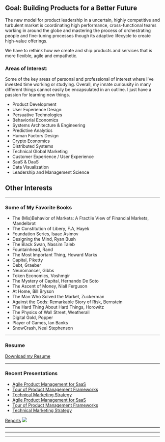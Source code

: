 ## Goal: Building Products for a Better Future

The new model for product leadership in a uncertain, highly competitive and turbulent market is coordinating high performance, cross-functional teams working in around the globe and mastering the process of orchestrating people and fine-tuning processes though its adaptive lifecycle to create high-value offerings. 

We have to rethink how we create and ship products and services that is more flexible, agile and empathetic.

### Areas of Interest:
Some of the key areas of personal and professional of interest where I've invested time working or studying. Overall, my innate curiousity in many different things cannot easily be encapsulated in an outline. I just have a passion for learning new things.

* Product Development
* User Experience Design
* Persuative Technologies
* Behaviorial Economics
* Systems Architecture & Engineering
* Predictive Analytics
* Human Factors Design
* Crypto Economics
* Distributed Systems
* Technical Global Marketing
* Customer Experience / User Experience
* SaaS & DaaS
* Data Visualization
* Leadership and Management Science


## Other Interests
---

### Some of My Favorite Books

* The (Mis)Behavior of Markets: A Fractile View of Financial Markets, Mandelbrot
* The Constitution of Libery, F.A, Hayek
* Foundation Series, Isaac Asimov
* Designing the Mind, Ryan Bush
* The Black Swan, Nassim Taleb
* Fountainhead, Rand
* The Most Important Thing, Howard Marks
* Capital, Piketty
* Debt, Graeber
* Neuromancer, Gibbs
* Token Economics, Voshmgir
* The Mystery of Capital, Hernando De Soto
* The Ascent of Money, Niall Ferguson
* At Home, Bill Bryson
* The Man Who Solved the Market, Zuckerman
* Against the Gods: Remarkable Story of Risk, Bernstein
* The Hard Thing About Hard Things, Horowitz
* The Physics of Wall Street, Weatherall
* Digital Gold, Popper
* Player of Games, Ian Banks
* SnowCrash, Neal Stephenson


---
### Resume
[Download my Resume](/pdf/James_Christopher_CV2021.pdf)

---

### Recent Presentations

- [Agile Product Management for SaaS](http://example.com/)
- [Tour of Product Management Frameworks](http://example.com/)
- [Technical Marketing Strategy](http://example.com/)
- [Agile Product Management for SaaS](http://example.com/)
- [Tour of Product Management Frameworks](http://example.com/)
- [Technical Marketing Strategy](http://example.com/)


[Reports](http://example.com/)
<img src="images/airlines.png?raw=true"/>

---


---




---
